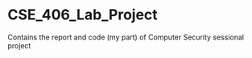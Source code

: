 # CSE_406_Lab_Project
Contains the report and code (my part) of Computer Security sessional project
